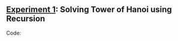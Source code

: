 ## [Experiment 1](https://docs.google.com/document/d/1_hRp5XcbNSkFNvlLtYMVCVwG5CMisZSlIA5xz2MM1kk/edit?usp=sharing): Solving Tower of Hanoi using Recursion
Code: 